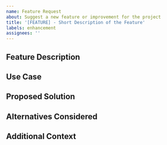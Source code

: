 ```yaml
---
name: Feature Request
about: Suggest a new feature or improvement for the project
title: '[FEATURE] - Short Description of the Feature'
labels: enhancement
assignees: ''
---
```


## Feature Description
<!-- A clear and concise description of the feature or enhancement you are requesting. -->

## Use Case
<!-- Please describe the use case or the problem this feature would solve. Why is it useful for the project? -->

## Proposed Solution
<!-- Provide a possible solution or idea of how the feature could be implemented. -->

## Alternatives Considered
<!-- If applicable, describe any alternative solutions or features you considered. -->

## Additional Context
<!-- Add any other context or resources related to the feature request. -->
